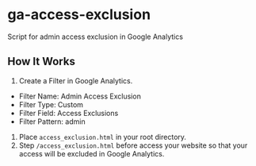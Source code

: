 # ga-access-exclusion
Script for admin access exclusion in Google Analytics

## How It Works

1. Create a Filter in Google Analytics. 
  * Filter Name: Admin Access Exclusion
  * Filter Type: Custom
  * Filter Field: Access Exclusions
  * Filter Pattern: admin
1. Place `access_exclusion.html` in your root directory.
1. Step `/access_exclusion.html` before access your website so that your access will be excluded in Google Analytics.
